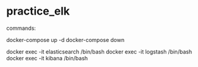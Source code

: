 # practice_elk
commands:

docker-compose up -d
docker-compose down

docker exec -it elasticsearch /bin/bash
docker exec -it logstash /bin/bash
docker exec -it kibana /bin/bash
